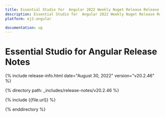 ```yaml
---
title: Essential Studio for  Angular 2022 Weekly Nuget Release Release Notes  
description: Essential Studio for  Angular 2022 Weekly Nuget Release Release Notes  
platform: ej2-angular

documentation: ug
---
```


# Essential Studio for  Angular   Release Notes  

{% include release-info.html date="August 30, 2022"  version="v20.2.46" %} 

{% directory path: _includes/release-notes/v20.2.46 %}

{% include {{file.url}} %}

{% enddirectory %}
